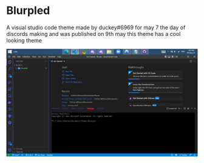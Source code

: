 
# Blurpled

A visual studio code theme made by duckey#6969
for may 7 the day of discords making
and was published on 9th may
this theme has a cool looking theme

![](images/Example.png)
